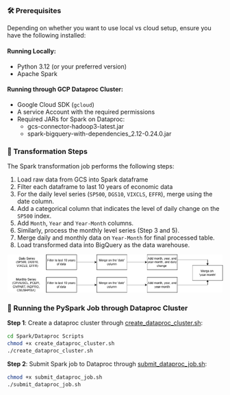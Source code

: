 ### 🛠️ Prerequisites
Depending on whether you want to use local vs cloud setup, ensure you have the following installed:

#### Running Locally:
- Python 3.12 (or your preferred version)
- Apache Spark

#### Running through GCP Dataproc Cluster:
- Google Cloud SDK (`gcloud`)
- A service Account with the required permissions
- Required JARs for Spark on Dataproc:
  - gcs-connector-hadoop3-latest.jar
  - spark-bigquery-with-dependencies_2.12-0.24.0.jar

### 🔄 Transformation Steps
The Spark transformation job performs the following steps:
1. Load raw data from GCS into Spark dataframe
2. Filter each dataframe to last 10 years of economic data
3. For the daily level series (`SP500`, `DGS10`, `VIXCLS`, `EFFR`), merge using the date column.
4. Add a categorical column that indicates the level of daily change on the `SP500` index.
5. Add `Month`, `Year` and `Year-Month` columns.
6. Similarly, process the monthly level series (Step 3 and 5).
7. Merge daily and monthly data on `Year-Month` for final processed table.
8. Load transformed data into BigQuery as the data warehouse.

![Transform Steps](images/Transform_Diagram.png)

### 🚀 Running the PySpark Job through Dataproc Cluster

**Step 1**: Create a dataproc cluster through [create_dataproc_cluster.sh](Spark/Dataproc%20Scripts/create_dataproc_cluster.sh):

```bash
cd Spark/Dataproc Scripts
chmod +x create_dataproc_cluster.sh
./create_dataproc_cluster.sh
```

**Step 2**: Submit Spark job to Dataproc through [submit_dataproc_job.sh](Spark/Dataproc%20Scripts/submit_dataproc_job.sh):

```bash
chmod +x submit_dataproc_job.sh
./submit_dataproc_job.sh
```